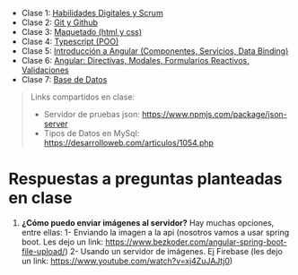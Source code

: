 * Clase 1: [Habilidades Digitales y Scrum](https://drive.google.com/file/d/1OcRi3NHjq9KhJg6IpG7C4IUPq3DWP2F_/view?usp=sharing)
* Clase 2: [Git y Github](https://drive.google.com/file/d/1AyQ4ax-YD8I7iUqoqwTTp-6AjiTuROHv/view?usp=sharing)
* Clase 3: [Maquetado (html y css)](https://drive.google.com/file/d/1L43yg8Zp15ZSLwDLolLFOovP_WwH7IbG/view?usp=sharing)
* Clase 4: [Typescript (POO)](https://drive.google.com/file/d/1YRQexjea_8JNODEoJk2nsPaGHR9bxBLF/view?usp=sharing)
* Clase 5: [Introducción a Angular (Componentes, Servicios, Data Binding)](https://drive.google.com/file/d/1xqb6_MKzkfpc-pSqfy1oHWCT8UoyXNGc/view?usp=sharing)
* Clase 6: [Angular: Directivas, Modales, Formularios Reactivos, Validaciones](https://drive.google.com/file/d/1gieCnI8I4CSTRIvbsfawlkkvJeJCLMLi/view?usp=sharing)
* Clase 7: [Base de  Datos](https://drive.google.com/file/d/12oi0xNOArp4sy5eAvC2ksZdmnZ-Msbho/view?usp=sharing)
> Links compartidos en clase:
> * Servidor de pruebas json: https://www.npmjs.com/package/json-server
> * Tipos de Datos en  MySql: https://desarrolloweb.com/articulos/1054.php

# Respuestas a preguntas planteadas en clase
1. **¿Cómo  puedo enviar imágenes al servidor?** Hay muchas opciones,   entre  ellas: 1- Enviando la imagen a la api (nosotros vamos a usar spring boot. Les dejo un link: https://www.bezkoder.com/angular-spring-boot-file-upload/)  2- Usando un servidor de imágenes. Ej Firebase (les dejo un  link: https://www.youtube.com/watch?v=xj4ZuJAJtj0)

